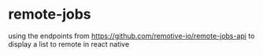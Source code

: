 # remote-jobs
using the endpoints from https://github.com/remotive-io/remote-jobs-api to display a list to remote in react native
